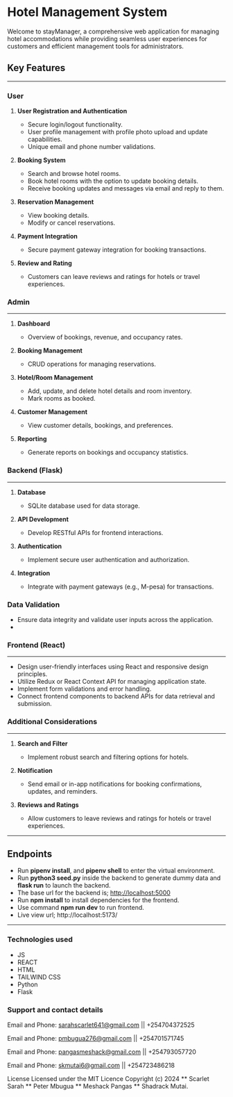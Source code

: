 # Hotel Management System

Welcome to stayManager, a comprehensive web application for managing hotel accommodations while providing seamless user experiences for customers and efficient management tools for administrators.

## Key Features
---
### User

1. **User Registration and Authentication**
   - Secure login/logout functionality.
   - User profile management with profile photo upload and update capabilities.
   - Unique email and phone number validations.

2. **Booking System**
   - Search and browse hotel rooms.
   - Book hotel rooms with the option to update booking details.
   - Receive booking updates and messages via email and reply to them.

3. **Reservation Management**
   - View booking details.
   - Modify or cancel reservations.

4. **Payment Integration**
   - Secure payment gateway integration for booking transactions.

5. **Review and Rating**
   - Customers can leave reviews and ratings for hotels or travel experiences.

### Admin
---
1. **Dashboard**
   - Overview of bookings, revenue, and occupancy rates.

2. **Booking Management**
   - CRUD operations for managing reservations.

3. **Hotel/Room Management**
   - Add, update, and delete hotel details and room inventory.
   - Mark rooms as booked.

4. **Customer Management**
   - View customer details, bookings, and preferences.

5. **Reporting**
   - Generate reports on bookings and occupancy statistics.

### Backend (Flask)
---
1. **Database**
   - SQLite database used for data storage.

2. **API Development**
   - Develop RESTful APIs for frontend interactions.

3. **Authentication**
   - Implement secure user authentication and authorization.

4. **Integration**
   - Integrate with payment gateways (e.g., M-pesa) for transactions.

### Data Validation

- Ensure data integrity and validate user inputs across the application.
- 
### Frontend (React)
---
- Design user-friendly interfaces using React and responsive design principles.
- Utilize Redux or React Context API for managing application state.
- Implement form validations and error handling.
- Connect frontend components to backend APIs for data retrieval and submission.

### Additional Considerations
---
1. **Search and Filter**
   - Implement robust search and filtering options for hotels.

2. **Notification**
   - Send email or in-app notifications for booking confirmations, updates, and reminders.

3. **Reviews and Ratings**
   - Allow customers to leave reviews and ratings for hotels or travel experiences.

---

## Endpoints
   - Run **pipenv install**, and **pipenv shell** to enter the virtual environment.
   - Run **python3 seed.py** inside the backend to generate dummy data and **flask run** to launch the backend.
   - The base url for the backend is; [http://localhost:5000](https://staymanager-1.onrender.com)
   - Run **npm install** to install dependencies for the frontend.
   - Use command **npm run dev** to run frontend.
   - Live view url; http://localhost:5173/
---

### Technologies used
-   JS
-   REACT
-   HTML
-   TAILWIND CSS
-   Python
-   Flask

### Support and contact details
Email and Phone: sarahscarlet641@gmail.com || +254704372525

Email and Phone: pmbugua276@gmail.com || +254701571745

Email and Phone: pangasmeshack@gmail.com || +254793057720

Email and Phone: skmutai6@gmail.com || +254723486218

 
License
Licensed under the MIT Licence Copyright (c) 2024 ** Scarlet Sarah ** Peter Mbugua ** Meshack Pangas ** Shadrack Mutai.

